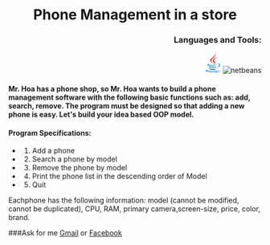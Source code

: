 <h1 align="center">Phone Management in a store</h1>

<h3 align="right">Languages and Tools:</h3>

<p align="right"><img src="https://raw.githubusercontent.com/devicons/devicon/master/icons/java/java-original.svg" alt="java" width="40" height="40"/><img src="https://upload.wikimedia.org/wikipedia/commons/thumb/9/98/Apache_NetBeans_Logo.svg/888px-Apache_NetBeans_Logo.svg.png" alt="netbeans" width="40" height="40"/></p> 


<h4>Mr. Hoa has a phone shop, so Mr. Hoa wants to build a phone management software with the following basic functions such as: add, search, remove. The program must be designed so that adding a new phone is easy. Let's build your idea based OOP model.</h4>


<h4>Program Specifications:</h4>

- 1. Add a phone

- 2. Search a phone by model

- 3. Remove the phone by model

- 4. Print the phone list in the descending order of Model

- 5. Quit

<p>Eachphone has the following information: model (cannot be modified, cannot be duplicated), CPU, RAM, primary camera,screen-size, price, color, brand.</p>

###Ask for me [Gmail](thanhminh1452000@gmail.com) or [Facebook](https://www.facebook.com/thanhmin145/)
